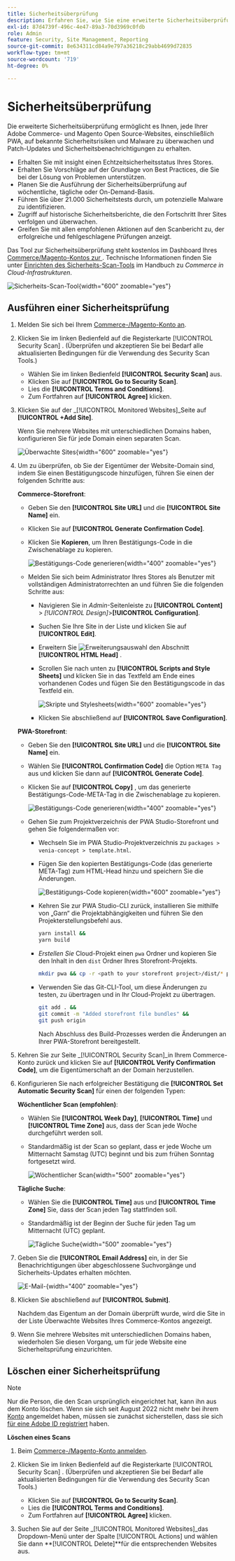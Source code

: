 ```yaml
---
title: Sicherheitsüberprüfung
description: Erfahren Sie, wie Sie eine erweiterte Sicherheitsüberprüfung durchführen und jede Ihrer Adobe Commerce- und Magento Open Source-Sites überwachen.
exl-id: 87d4739f-496c-4e47-89a3-70d3969c0fdb
role: Admin
feature: Security, Site Management, Reporting
source-git-commit: 8e634311cd84a9e797a36218c29abb4699d72835
workflow-type: tm+mt
source-wordcount: '719'
ht-degree: 0%

---
```


# Sicherheitsüberprüfung

Die erweiterte Sicherheitsüberprüfung ermöglicht es Ihnen, jede Ihrer Adobe Commerce- und Magento Open Source-Websites, einschließlich PWA, auf bekannte Sicherheitsrisiken und Malware zu überwachen und Patch-Updates und Sicherheitsbenachrichtigungen zu erhalten.

- Erhalten Sie mit insight einen Echtzeitsicherheitsstatus Ihres Stores.
- Erhalten Sie Vorschläge auf der Grundlage von Best Practices, die Sie bei der Lösung von Problemen unterstützen.
- Planen Sie die Ausführung der Sicherheitsüberprüfung auf wöchentliche, tägliche oder On-Demand-Basis.
- Führen Sie über 21.000 Sicherheitstests durch, um potenzielle Malware zu identifizieren.
- Zugriff auf historische Sicherheitsberichte, die den Fortschritt Ihrer Sites verfolgen und überwachen.
- Greifen Sie mit allen empfohlenen Aktionen auf den Scanbericht zu, der erfolgreiche und fehlgeschlagene Prüfungen anzeigt.

Das Tool zur Sicherheitsüberprüfung steht kostenlos im Dashboard Ihres [Commerce/Magento-Kontos zur ](../getting-started/commerce-account-create.md). Technische Informationen finden Sie unter [Einrichten des Sicherheits-Scan-Tools](https://experienceleague.adobe.com/docs/commerce-cloud-service/user-guide/launch/overview.html#set-up-the-security-scan-tool) im Handbuch zu _Commerce in Cloud-Infrastrukturen_.

![Sicherheits-Scan-Tool](./assets/magento-security-scan.png){width="600" zoomable="yes"}

## Ausführen einer Sicherheitsprüfung

1. Melden Sie sich bei Ihrem [Commerce-/Magento-Konto an](../getting-started/commerce-account-create.md).

1. Klicken Sie im linken Bedienfeld auf die Registerkarte [!UICONTROL Security Scan] . (Überprüfen und akzeptieren Sie bei Bedarf alle aktualisierten Bedingungen für die Verwendung des Security Scan Tools.)

   - Wählen Sie im linken Bedienfeld **[!UICONTROL Security Scan]** aus.
   - Klicken Sie auf **[!UICONTROL Go to Security Scan]**.
   - Lies die **[!UICONTROL Terms and Conditions]**.
   - Zum Fortfahren auf **[!UICONTROL Agree]** klicken.

1. Klicken Sie auf der _[!UICONTROL Monitored Websites]_Seite auf **[!UICONTROL +Add Site]**.

   Wenn Sie mehrere Websites mit unterschiedlichen Domains haben, konfigurieren Sie für jede Domain einen separaten Scan.

   ![Überwachte Sites](./assets/monitored-website.png){width="600" zoomable="yes"}

1. Um zu überprüfen, ob Sie der Eigentümer der Website-Domain sind, indem Sie einen Bestätigungscode hinzufügen, führen Sie einen der folgenden Schritte aus:

   **Commerce-Storefront**:

   - Geben Sie den **[!UICONTROL Site URL]** und die **[!UICONTROL Site Name]** ein.
   - Klicken Sie auf **[!UICONTROL Generate Confirmation Code]**.
   - Klicken Sie **Kopieren**, um Ihren Bestätigungs-Code in die Zwischenablage zu kopieren.

     ![Bestätigungs-Code generieren](./assets/scan-site1.png){width="400" zoomable="yes"}

   - Melden Sie sich beim Administrator Ihres Stores als Benutzer mit vollständigen Administratorrechten an und führen Sie die folgenden Schritte aus:

      - Navigieren Sie in _Admin_-Seitenleiste zu **[!UICONTROL Content]** > _[!UICONTROL Design]_>**[!UICONTROL Configuration]**.
      - Suchen Sie Ihre Site in der Liste und klicken Sie auf **[!UICONTROL Edit]**.
      - Erweitern Sie ![Erweiterungsauswahl](../assets/icon-display-expand.png) den Abschnitt **[!UICONTROL HTML Head]** .
      - Scrollen Sie nach unten zu **[!UICONTROL Scripts and Style Sheets]** und klicken Sie in das Textfeld am Ende eines vorhandenen Codes und fügen Sie den Bestätigungscode in das Textfeld ein.

        ![Skripte und Stylesheets](./assets/scan-paste-code.png){width="600" zoomable="yes"}

      - Klicken Sie abschließend auf **[!UICONTROL Save Configuration]**.

   **PWA-Storefront**:

   - Geben Sie den **[!UICONTROL Site URL]** und die **[!UICONTROL Site Name]** ein.

   - Wählen Sie **[!UICONTROL Confirmation Code]** die Option `META Tag` aus und klicken Sie dann auf **[!UICONTROL Generate Code]**.

   - Klicken Sie auf **[!UICONTROL Copy]** , um das generierte Bestätigungs-Code-META-Tag in die Zwischenablage zu kopieren.

     ![Bestätigungs-Code generieren](./assets/scan-site2.png){width="400" zoomable="yes"}

   - Gehen Sie zum Projektverzeichnis der PWA Studio-Storefront und gehen Sie folgendermaßen vor:

      - Wechseln Sie im PWA Studio-Projektverzeichnis zu `packages > venia-concept > template.html`.
      - Fügen Sie den kopierten Bestätigungs-Code (das generierte META-Tag) zum HTML-Head hinzu und speichern Sie die Änderungen.

        ![Bestätigungs-Code kopieren](./assets/code-pwa.png){width="600" zoomable="yes"}

      - Kehren Sie zur PWA Studio-CLI zurück, installieren Sie mithilfe von „Garn“ die Projektabhängigkeiten und führen Sie den Projekterstellungsbefehl aus.

        ```sh
        yarn install &&
        yarn build
        ```

      - *Erstellen Sie* Cloud-Projekt einen `pwa` Ordner und kopieren Sie den Inhalt in den `dist` Ordner Ihres Storefront-Projekts.

        ```sh
        mkdir pwa && cp -r <path to your storefront project>/dist/* pwa
        ```

      - Verwenden Sie das Git-CLI-Tool, um diese Änderungen zu testen, zu übertragen und in Ihr Cloud-Projekt zu übertragen.

        ```sh
        git add . &&
        git commit -m "Added storefront file bundles" &&
        git push origin
        ```

        Nach Abschluss des Build-Prozesses werden die Änderungen an Ihrer PWA-Storefront bereitgestellt.

1. Kehren Sie zur Seite _[!UICONTROL Security Scan]_in Ihrem Commerce-Konto zurück und klicken Sie auf **[!UICONTROL Verify Confirmation Code]**, um die Eigentümerschaft an der Domain herzustellen.

1. Konfigurieren Sie nach erfolgreicher Bestätigung die **[!UICONTROL Set Automatic Security Scan]** für einen der folgenden Typen:

   **Wöchentlicher Scan (empfohlen)**:

   - Wählen Sie **[!UICONTROL Week Day]**, **[!UICONTROL Time]** und **[!UICONTROL Time Zone]** aus, dass der Scan jede Woche durchgeführt werden soll.
   - Standardmäßig ist der Scan so geplant, dass er jede Woche um Mitternacht Samstag (UTC) beginnt und bis zum frühen Sonntag fortgesetzt wird.

     ![Wöchentlicher Scan](./assets/scan-weekly.png){width="500" zoomable="yes"}

   **Tägliche Suche**:

   - Wählen Sie die **[!UICONTROL Time]** aus und **[!UICONTROL Time Zone]** Sie, dass der Scan jeden Tag stattfinden soll.
   - Standardmäßig ist der Beginn der Suche für jeden Tag um Mitternacht (UTC) geplant.

     ![Tägliche Suche](./assets/scan-daily.png){width="500" zoomable="yes"}

1. Geben Sie die **[!UICONTROL Email Address]** ein, in der Sie Benachrichtigungen über abgeschlossene Suchvorgänge und Sicherheits-Updates erhalten möchten.

   ![E-Mail-](./assets/scan-notification-email.png){width="400" zoomable="yes"}

1. Klicken Sie abschließend auf **[!UICONTROL Submit]**.

   Nachdem das Eigentum an der Domain überprüft wurde, wird die Site in der Liste Überwachte Websites Ihres Commerce-Kontos angezeigt.

1. Wenn Sie mehrere Websites mit unterschiedlichen Domains haben, wiederholen Sie diesen Vorgang, um für jede Website eine Sicherheitsprüfung einzurichten.

## Löschen einer Sicherheitsprüfung

>[!NOTE]
>
>Nur die Person, die den Scan ursprünglich eingerichtet hat, kann ihn aus dem Konto löschen. Wenn sie sich seit August 2022 nicht mehr bei ihrem [Konto](https://account.magento.com) angemeldet haben, müssen sie zunächst sicherstellen, dass sie sich [für eine Adobe ID registriert](https://account.magento.com) haben.

**Löschen eines Scans**

1. Beim [Commerce-/Magento-Konto anmelden](../getting-started/commerce-account-create.md).

1. Klicken Sie im linken Bedienfeld auf die Registerkarte [!UICONTROL Security Scan] . (Überprüfen und akzeptieren Sie bei Bedarf alle aktualisierten Bedingungen für die Verwendung des Security Scan Tools.)

   - Klicken Sie auf **[!UICONTROL Go to Security Scan]**.
   - Lies die **[!UICONTROL Terms and Conditions]**.
   - Zum Fortfahren auf **[!UICONTROL Agree]** klicken.

1. Suchen Sie auf der Seite _[!UICONTROL Monitored Websites]_das Dropdown-Menü unter der Spalte [!UICONTROL Actions] und wählen Sie dann **[!UICONTROL Delete]**für die entsprechenden Websites aus.
